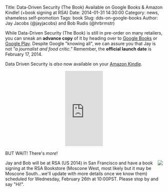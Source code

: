 Title: Data-Driven Security (The Book) Available on Google Books & Amazon Kindle! (+book signing at RSA)
Date: 2014-01-31 14:30:00
Category: news, shameless self-promotion
Tags: book
Slug: dds-on-google-books
Author: Jay Jacobs (@jayjacobs) and Bob Rudis (@hrbrmstr)

While Data-Driven Security (The Book) is still in pre-order on many retailers, you can sneak an **advance copy** of it by heading over to [Google Books](http://buff.ly/1fflgrj) or [Google Play](http://l.dds.ec/1ejniIM). Despite Google "knowing all", we can assure you that Jay is not <i>"a journalist and food critic."</i> Remember, the **official launch date** is February 17, 2014. 

Data Driven Security is _also_ now available on your [Amazon Kindle](http://www.amazon.com/gp/product/B00I1Y7THY/ref=as_li_ss_tl?ie=UTF8&camp=1789&creative=390957&creativeASIN=B00I1Y7THY&linkCode=as2&tag=rudisdotnet-20).

<center><iframe src="http://rcm-na.amazon-adsystem.com/e/cm?lt1=_blank&bc1=000000&IS2=1&bg1=FFFFFF&fc1=000000&lc1=0000FF&t=rudisdotnet-20&o=1&p=8&l=as4&m=amazon&f=ifr&ref=ss_til&asins=B00I1Y7THY" style="width:120px;height:240px;" scrolling="no" marginwidth="0" marginheight="0" frameborder="0">(adblocker #sigh)</iframe></center>

BUT WAIT! There's _more_!

<img src="https://pbs.twimg.com/profile_images/2699402893/7891016f3ef0f28b2c523b597e9d3436_normal.jpeg" align="right"/>Jay and Bob will be at RSA (US 2014) in San Francisco and have a book signing at the RSA Bookstore (Moscone West, most likely but it may be Moscone South&hellip;we'll update with more details once we know them) scheduled for Wednesday, February 26th at 10:00PST. Please stop by and say "Hi!".